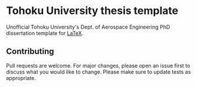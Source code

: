 # Tohoku University thesis template

Unofficial Tohoku University's Dept. of Aerospace Engineering PhD dissertation template for [LaTeX](https://faculty.math.illinois.edu/~hildebr/tex/latex-start.html).

## Contributing
Pull requests are welcome. For major changes, please open an issue first to discuss what you would like to change. 
Please make sure to update tests as appropriate.
